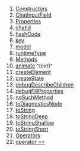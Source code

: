 1.  [Constructors](views_after_auth_screens_chat_widgets_chat_input_field/ChatInputField-class.html#constructors)
2.  [ChatInputField](views_after_auth_screens_chat_widgets_chat_input_field/ChatInputField/ChatInputField.html)
3.  [Properties](views_after_auth_screens_chat_widgets_chat_input_field/ChatInputField-class.html#instance-properties)
4.  [chatId](views_after_auth_screens_chat_widgets_chat_input_field/ChatInputField/chatId.html)
5.  [hashCode](https://api.flutter.dev/flutter/widgets/Widget/hashCode.html)
6.  [key](https://api.flutter.dev/flutter/widgets/Widget/key.html)
7.  [model](views_after_auth_screens_chat_widgets_chat_input_field/ChatInputField/model.html)
8.  [runtimeType](https://api.flutter.dev/flutter/dart-core/Object/runtimeType.html)
9.  [Methods](views_after_auth_screens_chat_widgets_chat_input_field/ChatInputField-class.html#instance-methods)
10. [animate](https://pub.dev/documentation/flutter_animate/4.5.0/flutter_animate/AnimateWidgetExtensions/animate.html)
    ^(ext)^
11. [createElement](https://api.flutter.dev/flutter/widgets/StatefulWidget/createElement.html)
12. [createState](views_after_auth_screens_chat_widgets_chat_input_field/ChatInputField/createState.html)
13. [debugDescribeChildren](https://api.flutter.dev/flutter/foundation/DiagnosticableTree/debugDescribeChildren.html)
14. [debugFillProperties](https://api.flutter.dev/flutter/widgets/Widget/debugFillProperties.html)
15. [noSuchMethod](https://api.flutter.dev/flutter/dart-core/Object/noSuchMethod.html)
16. [toDiagnosticsNode](https://api.flutter.dev/flutter/foundation/DiagnosticableTree/toDiagnosticsNode.html)
17. [toString](https://api.flutter.dev/flutter/foundation/Diagnosticable/toString.html)
18. [toStringDeep](https://api.flutter.dev/flutter/foundation/DiagnosticableTree/toStringDeep.html)
19. [toStringShallow](https://api.flutter.dev/flutter/foundation/DiagnosticableTree/toStringShallow.html)
20. [toStringShort](https://api.flutter.dev/flutter/widgets/Widget/toStringShort.html)
21. [Operators](views_after_auth_screens_chat_widgets_chat_input_field/ChatInputField-class.html#operators)
22. [operator
    ==](https://api.flutter.dev/flutter/widgets/Widget/operator_equals.html)
